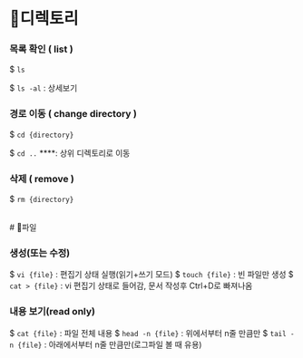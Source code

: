 # 🔹디렉토리

### 목록 확인 ( list )

$ `ls` 

$ `ls -al` : 상세보기

### 경로 이동 ( change directory )

$ `cd {directory}`

$ `cd ..` ****: 상위 디렉토리로 이동

### 삭제 ( remove )

$ `rm {directory}`

 
</br>
# 🔹파일

### 생성(또는 수정)

$ `vi {file}`  : 편집기 상태 실행(읽기+쓰기 모드)
$ `touch {file}` : 빈 파일만 생성
$ `cat > {file}` : vi 편집기 상태로 들어감, 문서 작성후 Ctrl+D로 빠져나옴

### 내용 보기(read only)

$ `cat {file}` : 파일 전체 내용
$ `head -n {file}` : 위에서부터 n줄 만큼만
$ `tail -n {file}` : 아래에서부터 n줄 만큼만(로그파일 볼 때 유용)
